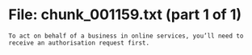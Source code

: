 ﻿# File: chunk_001159.txt (part 1 of 1)
```
To act on behalf of a business in online services, you’ll need to receive an authorisation request first.
```

